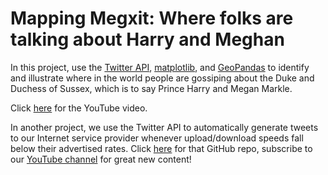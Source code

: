 # Mapping Megxit: Where folks are talking about Harry and Meghan

In this project, use the [Twitter API](https://developer.twitter.com/en), [matplotlib](https://matplotlib.org/), and [GeoPandas](https://geopandas.org/) to identify and illustrate where in the world people are gossiping about the Duke and Duchess of Sussex, which is to say Prince Harry and Megan Markle.

Click [here](https://www.youtube.com/watch?v=EAvEa5fLwRA&t=22s) for the YouTube video.

In another project, we use the Twitter API to automatically generate tweets to our Internet service provider whenever upload/download speeds fall below their advertised rates. Click [here](https://github.com/kiteco/python-youtube-code/tree/master/slow_internet_speed_twitter_bot) for that GitHub repo, subscribe to our [YouTube channel](https://www.youtube.com/channel/UCxVRDu9ujwOrmDxu72V3ujQ) for great new content!
